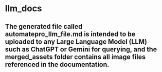 # llm_docs

## The generated file called automatepro_llm_file.md is intended to be uploaded to any Large Language Model (LLM) such as ChatGPT or Gemini for querying, and the merged_assets folder contains all image files referenced in the documentation.
